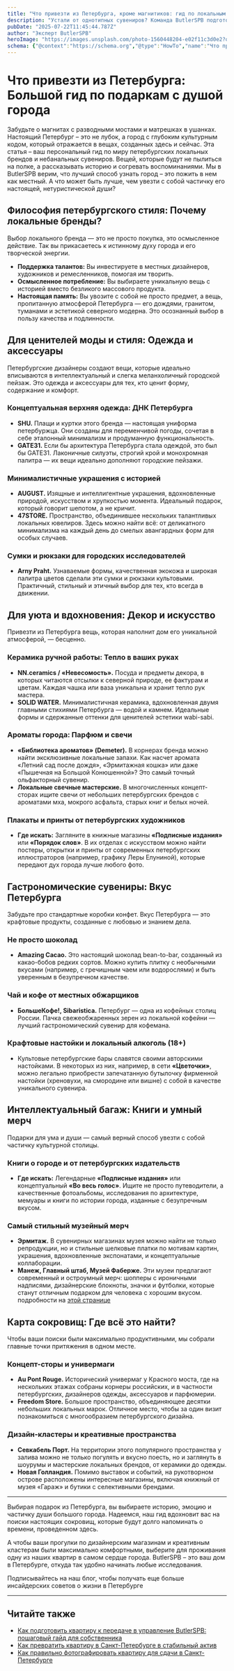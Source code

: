 ```yaml
---
title: "Что привезти из Петербурга, кроме магнитиков: гид по локальным брендам и небанальным сувенирам"
description: "Устали от однотипных сувениров? Команда ButlerSPB подготовила для вас эксклюзивный гид по самым интересным локальным брендам и уникальным подаркам из Санкт-Петербурга. В статье мы расскажем, где найти дизайнерскую одежду с питерским характером, крафтовую косметику, авторскую керамику и гастрономические деликатесы, которые по-настоящему передают дух Северной столицы и будут долго напоминать о вашей поездке."
pubDate: "2025-07-22T11:45:44.787Z"
author: "Эксперт ButlerSPB"
heroImage: "https://images.unsplash.com/photo-1560448204-e02f11c3d0e2?q=80&w=2070&auto=format&fit=crop"
schema: {"@context":"https://schema.org","@type":"HowTo","name":"Что привезти из Петербурга, кроме магнитиков: гид по локальным брендам и небанальным сувенирам","description":"Устали от однотипных сувениров? Команда ButlerSPB подготовила для вас эксклюзивный гид по самым интересным локальным брендам и уникальным подаркам из Санкт-Петербурга. В статье мы расскажем, где найти дизайнерскую одежду с питерским характером, крафтовую косметику, авторскую керамику и гастрономические деликатесы, которые по-настоящему передают дух Северной столицы и будут долго напоминать о вашей поездке.","image":{"@type":"ImageObject","url":"https://images.unsplash.com/photo-1560448204-e02f11c3d0e2?q=80&w=2070&auto=format&fit=crop"},"aggregateRating":{"@type":"AggregateRating","ratingValue":"4.7","reviewCount":661,"bestRating":"5","worstRating":"1"},"publisher":{"@type":"Organization","name":"Блог ButlerSPB","logo":{"@type":"ImageObject","url":"https://butlerspb-blog.netlify.app/favicon.ico"}},"mainEntityOfPage":{"@type":"WebPage","@id":"https://butlerspb-blog.netlify.app/blog/nebanalnye-suveniry-i-lokalnye-brendy/"}}
---
```


# Что привезти из Петербурга: Большой гид по подаркам с душой города

Забудьте о магнитах с разводными мостами и матрешках в ушанках. Настоящий Петербург – это не лубок, а город с глубоким культурным кодом, который отражается в вещах, созданных здесь и сейчас. Эта статья – ваш персональный гид по миру петербургских локальных брендов и небанальных сувениров. Вещей, которые будут не пылиться на полке, а рассказывать историю и согревать воспоминаниями. Мы в ButlerSPB верим, что лучший способ узнать город – это пожить в нем как местный. А что может быть лучше, чем увезти с собой частичку его настоящей, нетуристической души?

## Философия петербургского стиля: Почему локальные бренды?

Выбор локального бренда — это не просто покупка, это осмысленное действие. Так вы прикасаетесь к истинному духу города и его творческой энергии.

*   **Поддержка талантов:** Вы инвестируете в местных дизайнеров, художников и ремесленников, помогая им творить.
*   **Осмысленное потребление:** Вы выбираете уникальную вещь с историей вместо безликого массового продукта.
*   **Настоящая память:** Вы увозите с собой не просто предмет, а вещь, пропитанную атмосферой Петербурга — его дождями, гранитом, туманами и эстетикой северного модерна. Это осознанный выбор в пользу качества и подлинности.

## Для ценителей моды и стиля: Одежда и аксессуары

Петербургские дизайнеры создают вещи, которые идеально вписываются в интеллектуальный и слегка меланхоличный городской пейзаж. Это одежда и аксессуары для тех, кто ценит форму, содержание и комфорт.

### Концептуальная верхняя одежда: ДНК Петербурга

*   **SHU.** Плащи и куртки этого бренда — настоящая униформа петербуржца. Они созданы для переменчивой погоды, сочетая в себе эталонный минимализм и продуманную функциональность.
*   **GATE31.** Если бы архитектура Петербурга стала одеждой, это был бы GATE31. Лаконичные силуэты, строгий крой и монохромная палитра — их вещи идеально дополняют городские пейзажи.

### Минималистичные украшения с историей

*   **AUGUST.** Изящные и интеллигентные украшения, вдохновленные природой, искусством и хрупкостью момента. Идеальный подарок, который говорит шепотом, а не кричит.
*   **47STORE.** Пространство, объединившее нескольких талантливых локальных ювелиров. Здесь можно найти всё: от деликатного минимализма на каждый день до смелых авангардных форм для особых случаев.

### Сумки и рюкзаки для городских исследователей

*   **Arny Praht.** Узнаваемые формы, качественная экокожа и широкая палитра цветов сделали эти сумки и рюкзаки культовыми. Практичный, стильный и этичный выбор для тех, кто всегда в движении.

## Для уюта и вдохновения: Декор и искусство

Привезти из Петербурга вещь, которая наполнит дом его уникальной атмосферой, — бесценно.

### Керамика ручной работы: Тепло в ваших руках

*   **NN.ceramics / «Невесомость».** Посуда и предметы декора, в которых читаются отсылки к северной природе, ее фактурам и цветам. Каждая чашка или ваза уникальна и хранит тепло рук мастера.
*   **SOLID WATER.** Минималистичная керамика, вдохновленная двумя главными стихиями Петербурга — водой и камнем. Идеальные формы и сдержанные оттенки для ценителей эстетики wabi-sabi.

### Ароматы города: Парфюм и свечи

*   **«Библиотека ароматов» (Demeter).** В корнерах бренда можно найти эксклюзивные локальные запахи. Как насчет аромата «Летний сад после дождя», «Эрмитажная кошка» или даже «Пышечная на Большой Конюшенной»? Это самый точный ольфакторный сувенир.
*   **Локальные свечные мастерские.** В многочисленных концепт-сторах ищите свечи от небольших петербургских брендов с ароматами мха, мокрого асфальта, старых книг и белых ночей.

### Плакаты и принты от петербургских художников

*   **Где искать:** Загляните в книжные магазины **«Подписные издания»** или **«Порядок слов»**. В их отделах с искусством можно найти постеры, открытки и принты от современных петербургских иллюстраторов (например, графику Леры Елуниной), которые передают дух города лучше любого фото.

## Гастрономические сувениры: Вкус Петербурга

Забудьте про стандартные коробки конфет. Вкус Петербурга — это крафтовые продукты, созданные с любовью и знанием дела.

### Не просто шоколад

*   **Amazing Cacao.** Это настоящий шоколад bean-to-bar, созданный из какао-бобов редких сортов. Можно купить плитку с необычными вкусами (например, с гречишным чаем или водорослями) и быть уверенным в безупречном качестве.

### Чай и кофе от местных обжарщиков

*   **БольшеКофе!, Sibaristica.** Петербург — одна из кофейных столиц России. Пачка свежеобжаренных зерен из локальной кофейни — лучший гастрономический сувенир для кофемана.

### Крафтовые настойки и локальный алкоголь (18+)

*   Культовые петербургские бары славятся своими авторскими настойками. В некоторых из них, например, в сети **«Цветочки»**, можно легально приобрести запечатанную бутылочку фирменной настойки (хреновухи, на смородине или вишне) с собой в качестве уникального сувенира.

## Интеллектуальный багаж: Книги и умный мерч

Подарки для ума и души — самый верный способ увезти с собой частичку культурной столицы.

### Книги о городе и от петербургских издательств

*   **Где искать:** Легендарные **«Подписные издания»** или концептуальный **«Во весь голос»**. Ищите не просто путеводители, а качественные фотоальбомы, исследования по архитектуре, мемуары и книги по истории города, изданные с безупречным вкусом.

### Самый стильный музейный мерч

*   **Эрмитаж.** В сувенирных магазинах музея можно найти не только репродукции, но и стильные шелковые платки по мотивам картин, украшения, вдохновленные экспонатами, и концептуальные коллаборации.
*   **Манеж, Главный штаб, Музей Фаберже.** Эти музеи предлагают современный и остроумный мерч: шопперы с ироничными надписями, дизайнерские блокноты, значки и футболки, которые станут отличным подарком для человека с хорошим вкусом. подробности на <a href="https://butlerspb.ru/rent" target="_blank" rel="nofollow">этой странице</a>

## Карта сокровищ: Где всё это найти?

Чтобы ваши поиски были максимально продуктивными, мы собрали главные точки притяжения в одном месте.

### Концепт-сторы и универмаги

*   **Au Pont Rouge.** Исторический универмаг у Красного моста, где на нескольких этажах собраны корнеры российских, и в частности петербургских, дизайнеров одежды, аксессуаров и парфюмерии.
*   **Freedom Store.** Большое пространство, объединяющее десятки небольших локальных марок. Отличное место, чтобы за один визит познакомиться с многообразием петербургского дизайна.

### Дизайн-кластеры и креативные пространства

*   **Севкабель Порт.** На территории этого популярного пространства у залива можно не только погулять и вкусно поесть, но и заглянуть в шоурумы и мастерские локальных брендов, от керамики до одежды.
*   **Новая Голландия.** Помимо выставок и событий, на рукотворном острове расположены интересные магазины, включая книжный от музея «Гараж» и бутики с селективными брендами.

---

Выбирая подарок из Петербурга, вы выбираете историю, эмоцию и частичку души большого города. Надеемся, наш гид вдохновит вас на поиски настоящих сокровищ, которые будут долго напоминать о времени, проведенном здесь.

А чтобы ваши прогулки по дизайнерским магазинам и креативным кластерам были максимально комфортными, выберите для проживания одну из наших квартир в самом сердце города. ButlerSPB – это ваш дом в Петербурге, откуда так удобно начинать любые исследования.

Подписывайтесь на наш блог, чтобы получать еще больше инсайдерских советов о жизни в Петербурге

---

## Читайте также

*   [Как подготовить квартиру к передаче в управление ButlerSPB: пошаговый гайд для собственника](/blog/kak-podgotovit-kvartiru-k-peredache-v-upravlenie-butlerspb/)
*   [Как превратить квартиру в Санкт-Петербурге в стабильный актив](/blog/kak-prevratit-kvartiru-v-sankt-peterburge-v-stabilnyy-aktiv/)
*   [Как правильно фотографировать квартиру для сдачи в Санкт-Петербурге](/blog/kak-pravilno-fotografirovat-kvartiru-dlya-sdachi-v-sankt-peterburge/)

